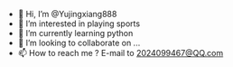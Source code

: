 - 👋 Hi, I’m @Yujingxiang888
- 👀 I’m interested in playing sports
- 🌱 I’m currently learning python
- 💞️ I’m looking to collaborate on ... 
- 📫 How to reach me ? E-mail to 2024099467@QQ.com

<!---
Yujingxiang888/Yujingxiang888 is a ✨ special ✨ repository because its `README.md` (this file) appears on your GitHub profile.
You can click the Preview link to take a look at your changes.
--->
